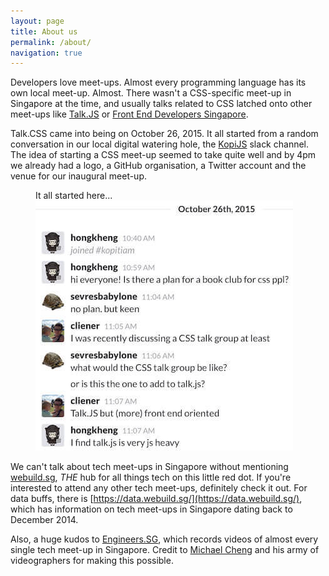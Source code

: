 ```yaml
---
layout: page
title: About us
permalink: /about/
navigation: true
---
```


Developers love meet-ups. Almost every programming language has its own local meet-up. Almost. There wasn't a CSS-specific meet-up in Singapore at the time, and usually talks related to CSS latched onto other meet-ups like [Talk.JS](http://www.meetup.com/Singapore-JS/) or [Front End Developers Singapore](http://feds.strikingly.com/).

Talk.CSS came into being on October 26, 2015. It all started from a random conversation in our local digital watering hole, the [KopiJS](http://kopijs.org/) slack channel. The idea of starting a CSS meet-up seemed to take quite well and by 4pm we already had a logo, a GitHub organisation, a Twitter account and the venue for our inaugural meet-up.

<figure class="c-content__fig">
    <figcaption>It all started here...</figcaption>
    <img src="/img/about-origin.jpeg" srcset="/img/about-origin@2x.jpg 2x" alt="Original slack chat"/>
</figure>

We can't talk about tech meet-ups in Singapore without mentioning [webuild.sg](https://webuild.sg/), *THE* hub for all things tech on this little red dot. If you're interested to attend any other tech meet-ups, definitely check it out. For data buffs, there is [https://data.webuild.sg/](https://data.webuild.sg/), which has information on tech meet-ups in Singapore dating back to December 2014.

Also, a huge kudos to [Engineers.SG](https://engineers.sg/), which records videos of almost every single tech meet-up in Singapore. Credit to [Michael Cheng](https://twitter.com/coderkungfu) and his army of videographers for making this possible.
